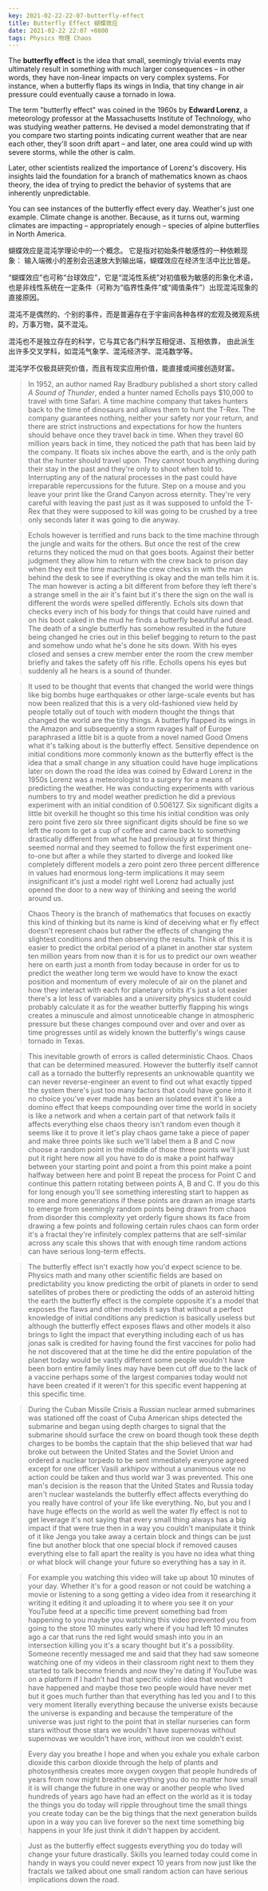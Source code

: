 ```yaml
---
key: 2021-02-22-22-07-butterfly-effect
title: Butterfly Effect 蝴蝶效应
date: 2021-02-22 22:07 +0800
tags: Physics 物理 Chaos
---
```


The **butterfly effect** is the idea that small, seemingly trivial events may ultimately result in something with much larger consequences – in other words, they have non-linear impacts on very complex systems. For instance, when a butterfly flaps its wings in India, that tiny change in air pressure could eventually cause a tornado in Iowa.

The term "butterfly effect" was coined in the 1960s by **Edward Lorenz**, a meteorology professor at the Massachusetts Institute of Technology, who was studying weather patterns. He devised a model demonstrating that if you compare two starting points indicating current weather that are near each other, they'll soon drift apart – and later, one area could wind up with severe storms, while the other is calm.

Later, other scientists realized the importance of Lorenz's discovery. His insights laid the foundation for a branch of mathematics known as chaos theory, the idea of trying to predict the behavior of systems that are inherently unpredictable.

You can see instances of the butterfly effect every day. Weather's just one example. Climate change is another. Because, as it turns out, warming climates are impacting – appropriately enough – species of alpine butterflies in North America.

蝴蝶效应是混沌学理论中的一个概念。
它是指对初始条件敏感性的一种依赖现象：
输入端微小的差别会迅速放大到输出端，蝴蝶效应在经济生活中比比皆是。

“蝴蝶效应”也可称“台球效应”，它是“混沌性系统”对初值极为敏感的形象化术语，
也是非线性系统在一定条件（可称为“临界性条件”或“阈值条件”）出现混沌现象的直接原因。

混沌不是偶然的、个别的事件，而是普遍存在于宇宙间各种各样的宏观及微观系统的，万事万物，莫不混沌。

混沌也不是独立存在的科学，它与其它各门科学互相促进、互相依靠，
由此派生出许多交叉学科，如混沌气象学、混沌经济学、混沌数学等。

混沌学不仅极具研究价值，而且有现实应用价值，能直接或间接创造财富。

> In 1952, an author named Ray Bradbury published a short story called *A Sound of Thunder*, ended a hunter named Echolls pays $10,000 to travel with time Safari. A time machine company that takes hunters back to the time of dinosaurs and allows them to hunt the T-Rex. The company guarantees nothing, neither your safety nor your return, and there are strict instructions and expectations for how the hunters should behave once they travel back in time. When they travel 60 million years back in time, they noticed the path that has been laid by the company. It floats six inches above the earth, and is the only path that the hunter should travel upon. They cannot touch anything during their stay in the past and they're only to shoot when told to. Interrupting any of the natural processes in the past could have irreparable repercussions for the future. Step on a mouse and you leave your print like the Grand Canyon across eternity. They're very careful with leaving the past just as it was supposed to unfold the T-Rex that they were supposed to kill was going to be crushed by a tree only seconds later it was going to die anyway.

> Echols however is terrified and runs back to the time machine through the jungle and waits for the others. But once the rest of the crew returns they noticed the mud on that goes boots. Against their better judgment they allow him to return with the crew back to prison day when they exit the time machine the crew checks in with the man behind the desk to see if everything is okay and the man tells him it is. The man however is acting a bit different from before they left there's a strange smell in the air it's faint but it's there the sign on the wall is different the words were spelled differently. Echols sits down that checks every inch of his body for things that could have ruined and on his boot caked in the mud he finds a butterfly beautiful and dead. The death of a single butterfly has somehow resulted in the future being changed he cries out in this belief begging to return to the past and somehow undo what he's done he sits down. With his eyes closed and senses a crew member enter the room the crew member briefly and takes the safety off his rifle. Echolls opens his eyes but suddenly all he hears is a sound of thunder.

> It used to be thought that events that changed the world were things like big bombs huge earthquakes or other large-scale events but has now been realized that this is a very old-fashioned view held by people totally out of touch with modern thought the things that changed the world are the tiny things. A butterfly flapped its wings in the Amazon and subsequently a storm ravages half of Europe paraphrased a little bit is a quote from a novel named Good Omens what it's talking about is the butterfly effect. Sensitive dependence on initial conditions more commonly known as the butterfly effect is the idea that a small change in any situation could have huge implications later on down the road the idea was coined by Edward Lorenz in the 1950s Lorenz was a meteorologist to a surgery for a means of predicting the weather. He was conducting experiments with various numbers to try and model weather prediction he did a previous experiment with an initial condition of 0.506127. Six significant digits a little bit overkill he thought so this time his initial condition was only zero point five zero six three significant digits should be fine so we left the room to get a cup of coffee and came back to something drastically different from what he had previously at first things seemed normal and they seemed to follow the first experiment one-to-one but after a while they started to diverge and looked like completely different models a zero point zero three percent difference in values had enormous long-term implications it may seem insignificant it's just a model right well Lorenz had actually just opened the door to a new way of thinking and seeing the world around us.

> Chaos Theory is the branch of mathematics that focuses on exactly this kind of thinking but its name is kind of deceiving what er fly effect doesn't represent chaos but rather the effects of changing the slightest conditions and then observing the results. Think of this it is easier to predict the orbital period of a planet in another star system ten million years from now than it is for us to predict our own weather here on earth just a month from today because in order for us to predict the weather long term we would have to know the exact position and momentum of every molecule of air on the planet and how they interact with each for planetary orbits it's just a lot easier there's a lot less of variables and a university physics student could probably calculate it as for the weather butterfly flapping his wings creates a minuscule and almost unnoticeable change in atmospheric pressure but these changes compound over and over and over as time progresses until as widely known the butterfly's wings cause tornado in Texas.

> This inevitable growth of errors is called deterministic Chaos. Chaos that can be determined measured. However the butterfly itself cannot call as a tornado the butterfly represents an unknowable quantity we can never reverse-engineer an event to find out what exactly tipped the system there's just too many factors that could have gone into it no choice you've ever made has been an isolated event it's like a domino effect that keeps compounding over time the world in society is like a network and when a certain part of that network fails it affects everything else chaos theory isn't random even though it seems like it to prove it let's play chaos game take a piece of paper and make three points like such we'll label them a B and C now choose a random point in the middle of those three points we'll just put it right here now all you have to do is make a point halfway between your starting point and point a from this point make a point halfway between here and point B repeat the process for Point C and continue this pattern rotating between points A, B and C. If you do this for long enough you'll see something interesting start to happen as more and more generations if these points are drawn an image starts to emerge from seemingly random points being drawn from chaos from disorder this complexity yet orderly figure shows its face from drawing a few points and following certain rules chaos can form order it's a fractal they're infinitely complex patterns that are self-similar across any scale this shows that with enough time random actions can have serious long-term effects.

> The butterfly effect isn't exactly how you'd expect science to be. Physics math and many other scientific fields are based on predictability you know predicting the orbit of planets in order to send satellites of probes there or predicting the odds of an asteroid hitting the earth the butterfly effect is the complete opposite it's a model that exposes the flaws and other models it says that without a perfect knowledge of initial conditions any prediction is basically useless but although the butterfly effect exposes flaws and other models it also brings to light the impact that everything including each of us has jonas salk is credited for having found the first vaccines for polio had he not discovered that at the time he did the entire population of the planet today would be vastly different some people wouldn't have been born entire family lines may have been cut off due to the lack of a vaccine perhaps some of the largest companies today would not have been created if it weren't for this specific event happening at this specific time.

> During the Cuban Missile Crisis a Russian nuclear armed submarines was stationed off the coast of Cuba American ships detected the submarine and began using depth charges to signal that the submarine should surface the crew on board though took these depth charges to be bombs the captain that the ship believed that war had broke out between the United States and the Soviet Union and ordered a nuclear torpedo to be sent immediately everyone agreed except for one officer Vasili arkhipov without a unanimous vote no action could be taken and thus world war 3 was prevented. This one man's decision is the reason that the United States and Russia today aren't nuclear wastelands the butterfly effect affects everything do you really have control of your life like everything. No, but you and I have huge effects on the world as well the water fly effect is not to get leverage it's not saying that every small thing always has a big impact if that were true then in a way you couldn't manipulate it think of it like Jenga you take away a certain block and things can be just fine but another block that one special block if removed causes everything else to fall apart the reality is you have no idea what thing or what block will change your future so everything has a say in it.

> For example you watching this video will take up about 10 minutes of your day. Whether it's for a good reason or not could be watching a movie or listening to a song getting a video idea from it researching it writing it editing it and uploading it to where you see it on your YouTube feed at a specific time prevent something bad from happening to you maybe you watching this video prevented you from going to the store 10 minutes early where if you had left 10 minutes ago a car that runs the red light would smash into you in an intersection killing you it's a scary thought but it's a possibility. Someone recently messaged me and said that they had saw someone watching one of my videos in their classroom right next to them they started to talk become friends and now they're dating if YouTube was on a platform if I hadn't had that specific video idea that wouldn't have happened and maybe those two people would have never met but it goes much further than that everything has led you and I to this very moment literally everything because the universe exists because the universe is expanding and because the temperature of the universe was just right to the point that in stellar nurseries can form stars without those stars we wouldn't have supernovas without supernovas we wouldn't have iron, without iron we couldn't exist.

> Every day you breathe I hope and when you exhale you exhale carbon dioxide this carbon dioxide through the help of plants and photosynthesis creates more oxygen oxygen that people hundreds of years from now might breathe everything you do no matter how small it is will change the future in one way or another people who lived hundreds of years ago have had an effect on the world as it is today the things you do today will ripple throughout time the small things you create today can be the big things that the next generation builds upon in a way you can live forever so the next time something big happens in your life just think it didn't happen by accident.

> Just as the butterfly effect suggests everything you do today will change your future drastically. Skills you learned today could come in handy in ways you could never expect 10 years from now just like the fractals we talked about one small random action can have serious implications down the road.

<!--more-->
